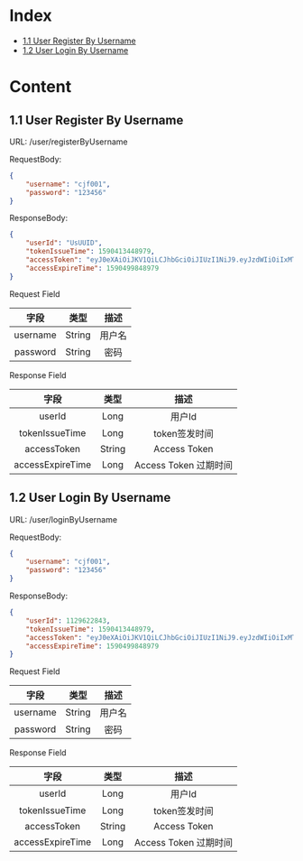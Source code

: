 # Index

* [1.1 User Register By Username](##-1.1-User-Register-By-Username)
* [1.2 User Login By Username](##-1.2-User-Login-By-Username)

# Content

## 1.1 User Register By Username

URL: /user/registerByUsername  

RequestBody:  
```json
{
    "username": "cjf001",
    "password": "123456"
}
```

ResponseBody:  
```json
{
    "userId": "UsUUID",
    "tokenIssueTime": 1590413448979,
    "accessToken": "eyJ0eXAiOiJKV1QiLCJhbGciOiJIUzI1NiJ9.eyJzdWIiOiIxMTI5NjIyODQzIiwiaG90ZmFjZUlkIjozMzU5ODQ2NTU3NjI3ODg0NzM0LCJjbGllbnRTaWduYXR1cmUiOiJjYWJiMDJlYTFiZGI2ZGYwODI4NDY1MzJkZGY0ZTJjOWUwNmZlODViYmU4ZjRhODFmZGNmNDkyM2E4YzdhNzMwIiwiaXNzIjoid2F3YSIsInVzZXJUeXBlIjowLCJ0eXBlIjoiQWNjZXNzIiwiZXhwIjoxNTkwNDk5ODQ4LCJpYXQiOjE1OTA0MTM0NDgsInVzZXJJZCI6MTEyOTYyMjg0M30.95siySWk7lWvYnM8ubl9GrXTlwxht0QyQo6bV9WWWn4",
    "accessExpireTime": 1590499848979
}
```

Request Field  

| 字段     |     类型 |   描述   | 
| :--------------: | :--------:| :------: |
|  username  | String   | 用户名    |
|  password  | String   | 密码    |

Response Field  

| 字段     |     类型 |   描述   | 
| :--------------: | :--------:| :------: |
|  userId  | Long   | 用户Id    |
|  tokenIssueTime  | Long   | token签发时间    |
|  accessToken  | String   | Access Token    |
|  accessExpireTime  | Long   | Access Token 过期时间    |

## 1.2 User Login By Username

URL: /user/loginByUsername  

RequestBody:  
```json
{
    "username": "cjf001",
    "password": "123456"
}
```

ResponseBody:  
```json
{
    "userId": 1129622843,
    "tokenIssueTime": 1590413448979,
    "accessToken": "eyJ0eXAiOiJKV1QiLCJhbGciOiJIUzI1NiJ9.eyJzdWIiOiIxMTI5NjIyODQzIiwiaG90ZmFjZUlkIjozMzU5ODQ2NTU3NjI3ODg0NzM0LCJjbGllbnRTaWduYXR1cmUiOiJjYWJiMDJlYTFiZGI2ZGYwODI4NDY1MzJkZGY0ZTJjOWUwNmZlODViYmU4ZjRhODFmZGNmNDkyM2E4YzdhNzMwIiwiaXNzIjoid2F3YSIsInVzZXJUeXBlIjowLCJ0eXBlIjoiQWNjZXNzIiwiZXhwIjoxNTkwNDk5ODQ4LCJpYXQiOjE1OTA0MTM0NDgsInVzZXJJZCI6MTEyOTYyMjg0M30.95siySWk7lWvYnM8ubl9GrXTlwxht0QyQo6bV9WWWn4",
    "accessExpireTime": 1590499848979
}
```

Request Field  

| 字段     |     类型 |   描述   | 
| :--------------: | :--------:| :------: |
| username   | String   | 用户名    |
| password   | String   | 密码  |

Response Field  

| 字段     |     类型 |   描述   | 
| :--------------: | :--------:| :------: |
|  userId  | Long   | 用户Id    |
|  tokenIssueTime  | Long   | token签发时间    |
|  accessToken  | String   | Access Token    |
|  accessExpireTime  | Long   | Access Token 过期时间    |
